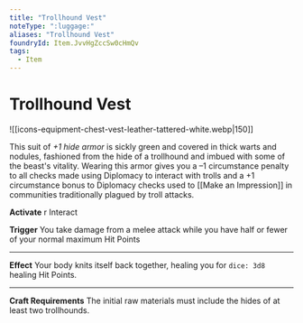 ```yaml
---
title: "Trollhound Vest"
noteType: ":luggage:"
aliases: "Trollhound Vest"
foundryId: Item.JvvHgZccSw0cHmQv
tags:
  - Item
---
```


# Trollhound Vest
![[icons-equipment-chest-vest-leather-tattered-white.webp|150]]

This suit of _+1 hide armor_ is sickly green and covered in thick warts and nodules, fashioned from the hide of a trollhound and imbued with some of the beast's vitality. Wearing this armor gives you a –1 circumstance penalty to all checks made using Diplomacy to interact with trolls and a +1 circumstance bonus to Diplomacy checks used to [[Make an Impression]] in communities traditionally plagued by troll attacks.

**Activate** r Interact

**Trigger** You take damage from a melee attack while you have half or fewer of your normal maximum Hit Points

* * *

**Effect** Your body knits itself back together, healing you for `dice: 3d8` healing Hit Points.

* * *

**Craft Requirements** The initial raw materials must include the hides of at least two trollhounds.
